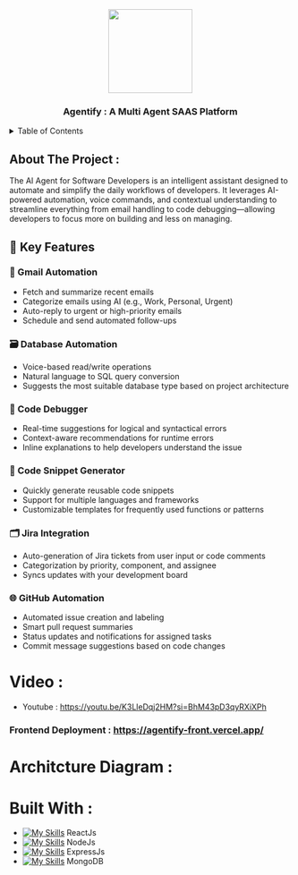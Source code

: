 <div align="center">
  <img src="https://github.com/user-attachments/assets/95a6164f-0ac0-4c81-8a8b-b98a798a89e4" height="150px" width="150px" />
  <h3 align="center"> Agentify : A Multi Agent SAAS Platform </h3>
</div>
<details>
  <summary>Table of Contents</summary>
  <ol>
    <li>
      <a href="#about-the-project">About The Project</a>
      <ul>
        <li><a href="#built-with">Built With</a></li>
      </ul>
    </li>
  </ol>
</details>

## About The Project : 
The AI Agent for Software Developers is an intelligent assistant designed to automate and simplify the daily workflows of developers. It leverages AI-powered automation, voice commands, and contextual understanding to streamline everything from email handling to code debugging—allowing developers to focus more on building and less on managing.

## 🔑 Key Features

### 📧 Gmail Automation
- Fetch and summarize recent emails  
- Categorize emails using AI (e.g., Work, Personal, Urgent)  
- Auto-reply to urgent or high-priority emails  
- Schedule and send automated follow-ups  

### 🗃️ Database Automation
- Voice-based read/write operations  
- Natural language to SQL query conversion  
- Suggests the most suitable database type based on project architecture  

### 🐞 Code Debugger
- Real-time suggestions for logical and syntactical errors  
- Context-aware recommendations for runtime errors  
- Inline explanations to help developers understand the issue  

### 🔧 Code Snippet Generator
- Quickly generate reusable code snippets  
- Support for multiple languages and frameworks  
- Customizable templates for frequently used functions or patterns  

### 🗂️ Jira Integration
- Auto-generation of Jira tickets from user input or code comments  
- Categorization by priority, component, and assignee  
- Syncs updates with your development board  

### 🌐 GitHub Automation
- Automated issue creation and labeling  
- Smart pull request summaries  
- Status updates and notifications for assigned tasks  
- Commit message suggestions based on code changes  

# Video :
- Youtube : https://youtu.be/K3LleDqj2HM?si=BhM43pD3qyRXiXPh

###  Frontend Deployment : https://agentify-front.vercel.app/

# Architcture Diagram : 


# Built With : 
- [![My Skills](https://skillicons.dev/icons?i=react&perline=3)](https://skillicons.dev) ReactJs
- [![My Skills](https://skillicons.dev/icons?i=nodejs&perline=3)](https://skillicons.dev) NodeJs
- [![My Skills](https://skillicons.dev/icons?i=express&perline=3)](https://skillicons.dev) ExpressJs
- [![My Skills](https://skillicons.dev/icons?i=mongodb&perline=3)](https://skillicons.dev) MongoDB
